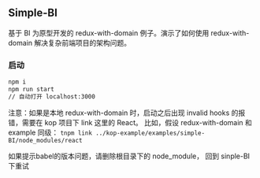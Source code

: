 ## Simple-BI

基于 BI 为原型开发的 redux-with-domain 例子。演示了如何使用 redux-with-domain 解决复杂前端项目的架构问题。

### 启动

```bash
npm i
npm run start
// 自动打开 localhost:3000
```

注意：如果是本地 redux-with-domain 时，启动之后出现 invalid hooks 的报错，需要在 kop 项目下 link 这里的 React。
比如，假设 redux-with-domain 和 example 同级： `tnpm link ../kop-example/examples/simple-BI/node_modules/react`

如果提示babel的版本问题，请删除根目录下的 node_module， 回到 sinple-BI 下重试
